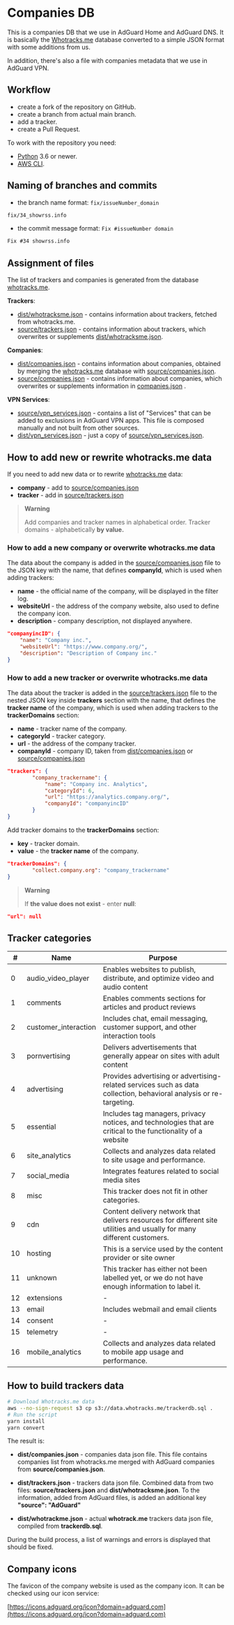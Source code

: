 # Companies DB

This is a companies DB that we use in AdGuard Home and AdGuard DNS.
It is basically the [Whotracks.me](https://github.com/whotracksme/whotracks.me)
database converted to a simple JSON format with some additions from us.

In addition, there's also a file with companies metadata that we use in
AdGuard VPN.

## Workflow

- create a fork of the repository on GitHub.
- create a branch from actual main branch.
- add a tracker.
- create a Pull Request.

To work with the repository you need:

- [Python](https://www.python.org/downloads/) 3.6 or newer.
- [AWS CLI](https://docs.aws.amazon.com/cli/latest/userguide/getting-started-install.html).

## Naming of branches and commits

- the branch name format:
    `fix/issueNumber_domain`

```markdown
fix/34_showrss.info
```

- the commit message format:
    `Fix #issueNumber domain`

```markdown
Fix #34 showrss.info
```

## Assignment of files

The list of trackers and companies is generated from the database [whotracks.me](http://whotracks.me).

**Trackers**:

- [dist/whotracksme.json](https://raw.githubusercontent.com/AdguardTeam/companiesdb/main/dist/whotracksme.json) - contains information about trackers, fetched from whotracks.me.
- [source/trackers.json](https://raw.githubusercontent.com/AdguardTeam/companiesdb/main/dist/trackers.json) - contains information about trackers, which overwrites or supplements [dist/whotracksme.json](https://raw.githubusercontent.com/AdguardTeam/companiesdb/main/dist/whotracksme.json).

**Companies**:

- [dist/companies.json](https://raw.githubusercontent.com/AdguardTeam/companiesdb/main/dist/companies.json) - contains information about companies, obtained by merging the [whotracks.me](http://whotracks.me) database with [source/companies.json](https://raw.githubusercontent.com/AdguardTeam/companiesdb/main/source/companies.json).
- [source/companies.json](https://raw.githubusercontent.com/AdguardTeam/companiesdb/main/source/companies.json) - contains information about companies, which overwrites or supplements information in [companies.json](https://github.com/AdguardTeam/companiesdb/blob/main/dist/companies.json) .

**VPN Services**:

- [source/vpn_services.json](https://raw.githubusercontent.com/AdguardTeam/companiesdb/main/dist/vpn_services.json) - contains a list of "Services" that can be added to exclusions in AdGuard VPN apps. This file is composed manually and not
  built from other sources.
- [dist/vpn_services.json](https://raw.githubusercontent.com/AdguardTeam/companiesdb/main/dist/vpn_services.json) - just a copy of [source/vpn_services.json](https://raw.githubusercontent.com/AdguardTeam/companiesdb/main/dist/vpn_services.json).

## How to add new or rewrite whotracks.me data

If you need to add new data or to rewrite [whotracks.me](http://whotracks.me/) data:

- **company** - add to [source/companies.json](https://raw.githubusercontent.com/AdguardTeam/companiesdb/main/source/companies.json)
- **tracker** - add in [source/trackers.json](https://raw.githubusercontent.com/AdguardTeam/companiesdb/main/dist/trackers.json)

> **Warning**
>
> Add companies and tracker names in alphabetical order. Tracker domains - alphabetically **by value.**

### How to add a new company or overwrite whotracks.me data

The data about the company is added in the [source/companies.json](https://raw.githubusercontent.com/AdguardTeam/companiesdb/main/source/companies.json) file to the JSON key with the name, that defines **companyId**, which is used when adding trackers:

- **name** - the official name of the company, will be displayed in the filter log.
- **websiteUrl** [](https://www.notion.so/companiesdb-87733d1e43294ceb9311e6e60c1663b4)- the address of the company website, also used to define the company icon.
- **description** - company description, not displayed anywhere.

```json
"companyincID": {
    "name": "Company inc.",
    "websiteUrl": "https://www.company.org/",
    "description": "Description of Company inc."
}
```

### How to add a new tracker or overwrite whotracks.me data

The data about the tracker is added in the [source/trackers.json](https://raw.githubusercontent.com/AdguardTeam/companiesdb/main/dist/trackers.json) file to the nested JSON key inside **trackers** section with the name, that defines the **tracker name** of the company, which is used when adding trackers to the **trackerDomains** section:

- **name** - tracker name of the company.
- **categoryId** - tracker category.
- **url** - the address of the company tracker.
- **companyId** - company ID, taken from [dist/companies.json](https://raw.githubusercontent.com/AdguardTeam/companiesdb/main/dist/companies.json) or [source/companies.json](https://raw.githubusercontent.com/AdguardTeam/companiesdb/main/source/companies.json)

```json
"trackers": {
        "company_trackername": {
            "name": "Company inc. Analytics",
            "categoryId": 6,
            "url": "https://analytics.company.org/",
            "companyId": "companyincID"
        }
}
```

Add tracker domains to the **trackerDomains** section:

- **key** - tracker domain.
- **value** - the **tracker name** of the company.

```json
"trackerDomains": {
        "collect.company.org": "company_trackername"
}
```

> **Warning**
>
> If **the value does not exist** - enter **null**:

```json
"url": null
```

## Tracker categories

| # | Name | Purpose |
| --- | --- | --- |
| 0 | audio_video_player | Enables websites to publish, distribute, and optimize video and audio content |
| 1 | comments | Enables comments sections for articles and product reviews |
| 2 | customer_interaction | Includes chat, email messaging, customer support, and other interaction tools |
| 3 | pornvertising | Delivers advertisements that generally appear on sites with adult content |
| 4 | advertising | Provides advertising or advertising-related services such as data collection, behavioral analysis or re-targeting. |
| 5 | essential | Includes tag managers, privacy notices, and technologies that are critical to the functionality of a website |
| 6 | site_analytics | Collects and analyzes data related to site usage and performance. |
| 7 | social_media | Integrates features related to social media sites |
| 8 | misc | This tracker does not fit in other categories. |
| 9 | cdn | Content delivery network that delivers resources for different site utilities and usually for many different customers. |
| 10 | hosting | This is a service used by the content provider or site owner |
| 11 | unknown | This tracker has either not been labelled yet, or we do not have enough information to label it. |
| 12 | extensions | - |
| 13 | email | Includes webmail and email clients |
| 14 | consent | - |
| 15 | telemetry | - |
| 16 | mobile_analytics | Collects and analyzes data related to mobile app usage and performance. |

## **How to build trackers data**

```bash
# Download Whotracks.me data
aws --no-sign-request s3 cp s3://data.whotracks.me/trackerdb.sql .
# Run the script
yarn install
yarn convert
```

The result is:

- **dist/companies.json** - companies data json file. This file contains companies
list from whotracks.me merged with AdGuard companies from
**source/companies.json**.
- **dist/trackers.json** - trackers data json file. Combined data from two files:
**source/trackers.json** and **dist/whotracksme.json**.
    To the information, added from AdGuard files, is added an additional key
    **"source": "AdGuard"**

- **dist/whotrackme.json** - actual **whotrack.me** trackers data json file, compiled from **trackerdb.sql**.

During the build process, a list of warnings and errors is displayed that should be fixed.

## Company icons

The favicon of the company website is used as the company icon. It can be checked using our icon service:

[https://icons.adguard.org/icon?domain=adguard.com](https://icons.adguard.org/icon?domain=adguard.com)
